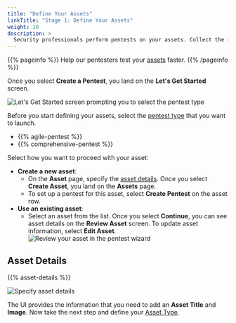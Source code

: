 ```yaml
---
title: "Define Your Assets"
linkTitle: "Stage 1: Define Your Assets"
weight: 10
description: >
  Security professionals perform pentests on your assets. Collect the info they need.
---
```


{{% pageinfo %}}
Help our pentesters test your [assets](/platform-deep-dive/glossary/#asset) faster.
{{% /pageinfo %}}

Once you select **Create a Pentest**, you land on the **Let's Get Started** screen.

![Let's Get Started screen prompting you to select the pentest type](/gsg/LetsGetStarted.png "Let's Get Started screen prompting you to select the pentest type")

Before you start defining your assets, select the [pentest type](/platform-deep-dive/pentests/pentest-types/) that you want to launch.

- {{% agile-pentest %}}
- {{% comprehensive-pentest %}}

Select how you want to proceed with your asset:

- **Create a new asset**:
  - On the **Asset** page, specify the [asset details](#asset-details). Once you select **Create Asset**, you land on the **Assets** page.
  - To set up a pentest for this asset, select **Create Pentest** on the asset row.
- **Use an existing asset**:
  - Select an asset from the list. Once you select **Continue**, you can see asset details on the **Review Asset** screen. To update asset information, select **Edit Asset**.<br>
  ![Review your asset in the pentest wizard](/gsg/ReviewAsset.png "Review your asset in the pentest wizard")

## Asset Details

{{% asset-details %}}

![Specify asset details](/gsg/AssetScreen.png "Specify asset details")

The UI provides the information that you need to add an **Asset Title** and **Image**. Now take the next step and define your [Asset Type](/getting-started/assets/asset-type/).
